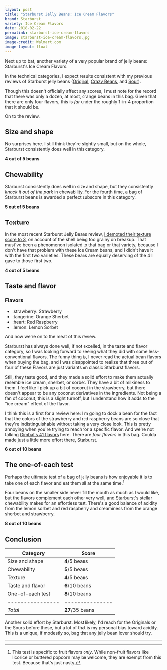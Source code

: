 ```yaml
---
layout: post
title: "Starburst Jelly Beans: Ice Cream Flavors"
brand: Starburst
variety: Ice Cream Flavors
date: 2018-02-22
permalink: starburst-ice-cream-flavors
image: starburst-ice-cream-flavors.jpg
image-credit: Walmart.com
image-layout: float
---
```


Next up to bat, another variety of a very popular brand of jelly beans:
Starburst's Ice Cream Flavors.

In the technical categories, I expect results consistent with my previous
reviews of Starburst jelly beans ([Original](/starburst-jelly-beans),
[Crazy Beans](/starburst-crazy-beans), and [Sour](/starburst-sour-jelly-beans)).

Though this doesn't officially affect any scores,
I must note for the record that there was only a dozen, at most,
orange beans in this bag. Given that there are only four flavors,
this is _far_ under the roughly 1-in-4 proportion that it should be.

On to the review.


## Size and shape

No surprises here. I still think they're slightly small,
but on the whole, Starburst consistently does well in this category.

**4 out of 5 beans**


## Chewability

Starburst consistently does well in size and shape,
but they consistently _knock it out of the park_ in chewability.
For the fourth time, a bag of Starburst beans
is awarded a perfect subscore in this category.

**5 out of 5 beans**


## Texture

In the most recent Starburst Jelly Beans review,
[I demoted their texture score to 3](/starburst-sour-jelly-beans#texture),
on account of the shell being too grainy on breakup.
That must've been a phenomenon isolated to that bag or that variety,
because I don't have that problem with these Ice Cream beans,
and I didn't have it with the first two varieties.
These beans are equally deserving of the 4 I gave to those first two.

**4 out of 5 beans**


## Taste and flavor

<div class="inset">
    <h3>Flavors</h3>
    <ul class="emoji-list">
        <li>:strawberry: Strawberry</li>
        <li>:tangerine: Orange Sherbet</li>
        <li>:heart: Red Raspberry</li>
        <li>:lemon: Lemon Sorbet</li>
    </ul>
</div>

And now we're on to the meat of this review.

Starburst has always done well, if not excelled,
in the taste and flavor category,
so I was looking forward to seeing what they did with
some less-conventional flavors. The funny thing is,
I never read the actual bean flavors when buying the bag,
and I was disappointed to realize that three out of four of these Flavors
are just variants on classic Starburst flavors.

Still, they taste good, and they made a solid effort
to make them actually resemble ice cream, sherbet, or sorbet.
They have a bit of milkiness to them.
I feel like I pick up a bit of coconut in the strawberry,
but there doesn't appear to be any coconut derivatives in the ingredients.
Not being a fan of coconut, this is a slight turnoff,
but I understand how it adds to the "ice cream" effect of the flavor.

I think this is a first for a review here:
I'm going to dock a bean for the fact that the colors of the strawberry
and red raspberry beans are so close that they're indistinguishable
without taking a very close look.
This is pretty annoying when you're trying to reach for a specific flavor.
And we're not talking [Gimbal's 41 flavors](/gimbals-gourmet-jelly-beans) here.
There are _four flavors_ in this bag.
Coulda made just a little more effort there, Starburst.

**6 out of 10 beans**


## The one-of-each test

Perhaps the ultimate test of a bag of jelly beans is how enjoyable it is
to take one of each flavor and eat them all at the same time.[^1]

Four beans on the smaller side never fill the mouth as much as I would like,
but the flavors complement each other very well,
and Starburst's stellar chewability makes for an effortless test.
There's a good balance of acidity from the lemon sorbet and red raspberry
and creaminess from the orange sherbet and strawberry.

**8 out of 10 beans**


## Conclusion

Category         | Score
---------------- | ---------------
Size and shape   | **4**/5 beans
Chewability      | **5**/5 beans
Texture          | **4**/5 beans
Taste and flavor | **6**/10 beans
One-of-each test | **8**/10 beans
---------------- | ---------------
_Total_          | **27**/35 beans

Another solid effort by Starburst.
Most likely, I'd reach for the Originals or the Sours before these,
but a lot of that is my personal bias toward acidity.
This is a unique, if modestly so, bag that any jelly bean lover should try.

---

[^1]: This test is specific to fruit flavors _only_. While non-fruit flavors like licorice or buttered popcorn may be welcome, they are exempt from this test. Because that's just nasty.
